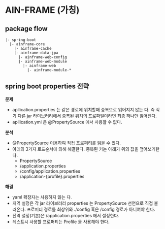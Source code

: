 # AIN-FRAME (가칭)

## package flow

```
|- spring-boot
  |- ainframe-core
    |- ainframe-cache
    |- ainframe-data-jpa
      |- ainframe-web-config
      |- ainframe-web-module
        |- ainframe-web
          |- ainframe-module-*
```

## spring boot properties 전략

**문제**

- apllication.properties 는 같은 경로에 위치할때  중복으로 읽어지지 않는 다. 즉 각기 다른 jar 라이브러리에서 중복된 위치의 프로파일이라면 최종 하나만 읽어진다.
- apllication.yml 은 @PropertySource 에서 사용할 수 없다.

**분석**
- @PropertySource 이용하여 직접 프로퍼티를 읽을 수 있다.
- 아래의 3가지 로드순서에 의해 해결한다. 중복된 키는 아래가 위의 값을 덮어쓰기한다.
  - PropertySource
  - /application.properties
  - /config/application.properties
  - /application-{profile}.properties

**해결**

- yaml 확장자는 사용하지 않는 다.
- 지역 설정은 각 jar 라이브러리 properties 는 PropertySource 선언으로 직접 불러온다. 프로퍼티 경로를 최상위와 ./config 혹은 /config 경로가 아니여야 한다.
- 전역 설정(기본)은 /application.properties 에서 설정한다.
- 테스트시 사용할 프로퍼티는 Profile 을 사용해야 한다.